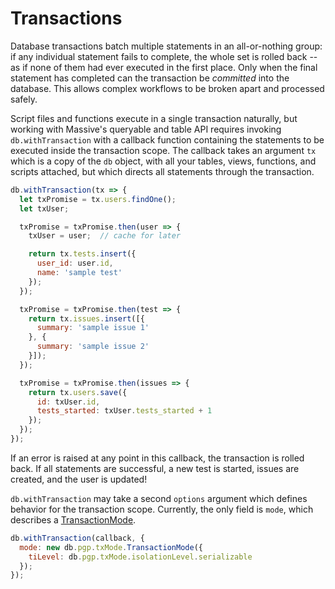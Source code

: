 # Transactions

Database transactions batch multiple statements in an all-or-nothing group: if any individual statement fails to complete, the whole set is rolled back -- as if none of them had ever executed in the first place. Only when the final statement has completed can the transaction be _committed_ into the database. This allows complex workflows to be broken apart and processed safely.

Script files and functions execute in a single transaction naturally, but working with Massive's queryable and table API requires invoking `db.withTransaction` with a callback function containing the statements to be executed inside the transaction scope. The callback takes an argument `tx` which is a copy of the `db` object, with all your tables, views, functions, and scripts attached, but which directs all statements through the transaction.

```javascript
db.withTransaction(tx => {
  let txPromise = tx.users.findOne();
  let txUser;

  txPromise = txPromise.then(user => {
    txUser = user;  // cache for later

    return tx.tests.insert({
      user_id: user.id,
      name: 'sample test'
    });
  });

  txPromise = txPromise.then(test => {
    return tx.issues.insert([{
      summary: 'sample issue 1'
    }, {
      summary: 'sample issue 2'
    }]);
  });

  txPromise = txPromise.then(issues => {
    return tx.users.save({
      id: txUser.id,
      tests_started: txUser.tests_started + 1
    });
  });
});
```

If an error is raised at any point in this callback, the transaction is rolled back. If all statements are successful, a new test is started, issues are created, and the user is updated!

`db.withTransaction` may take a second `options` argument which defines behavior for the transaction scope. Currently, the only field is `mode`, which describes a [TransactionMode](https://vitaly-t.github.io/pg-promise/txMode.TransactionMode.html).

```javascript
db.withTransaction(callback, {
  mode: new db.pgp.txMode.TransactionMode({
    tiLevel: db.pgp.txMode.isolationLevel.serializable
  });
});
```

